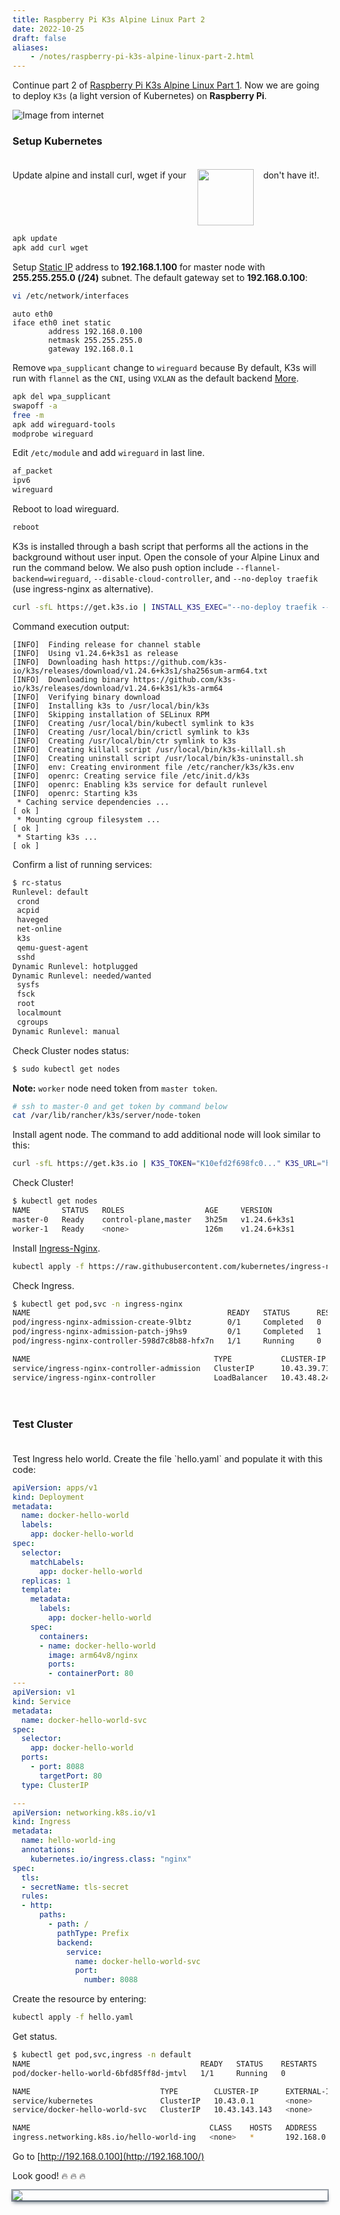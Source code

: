 ```yaml
---
title: Raspberry Pi K3s Alpine Linux Part 2
date: 2022-10-25
draft: false
aliases:
    - /notes/raspberry-pi-k3s-alpine-linux-part-2.html
---
```


Continue part 2 of [Raspberry Pi K3s Alpine Linux Part 1](/posts/raspberry-pi-k3s-alpine-linux-part-1/). Now we are going to deploy `K3s` (a light version of Kubernetes) on **Raspberry Pi**.

![Image from internet](img/k8s-rpi-k3s.jpeg)

### Setup Kubernetes

<div style='padding-top:20px; display: inline-flex; white-space:nowrap;'>
    <span>Update alpine and install curl, wget if your</span> 
    <img src='img/Alpine_Linux.png' href='https://www.alpinelinux.org/' style='white-space:nowrap; margin-top: -1px; width:90px; padding-left: 18px;'/>
    <span style='padding-left: 15px'>don't have it!.</span>
</div>

```sh
apk update
apk add curl wget
```

Setup [Static IP](https://www.linuxshelltips.com/static-ip-address-alpine-linux/) address to **192.168.1.100** for master node with **255.255.255.0 (/24)** subnet. The default gateway set to **192.168.0.100**:

```sh
vi /etc/network/interfaces
```
```vim
auto eth0
iface eth0 inet static
        address 192.168.0.100
        netmask 255.255.255.0
        gateway 192.168.0.1
```

Remove `wpa_supplicant` change to `wireguard` because By default, K3s will run with `flannel` as the `CNI`, using `VXLAN` as the default backend [More](https://docs.k3s.io/installation/network-options).


```sh
apk del wpa_supplicant
swapoff -a
free -m
apk add wireguard-tools
modprobe wireguard
```

Edit `/etc/module` and add `wireguard` in last line.

```sh
af_packet
ipv6
wireguard
```

Reboot to load wireguard.
```sh
reboot
```

K3s is installed through a bash script that performs all the actions in the background without user input. Open the console of your Alpine Linux and run the command below. We also push option include `--flannel-backend=wireguard`, `--disable-cloud-controller`, and `--no-deploy traefik` (use ingress-nginx as alternative).

```sh
curl -sfL https://get.k3s.io | INSTALL_K3S_EXEC="--no-deploy traefik --flannel-backend=wireguard --node-taint CriticalAddonsOnly=true:NoExecute --disable-cloud-controller" sh -s -
```

Command execution output:

```vim
[INFO]  Finding release for channel stable
[INFO]  Using v1.24.6+k3s1 as release
[INFO]  Downloading hash https://github.com/k3s-io/k3s/releases/download/v1.24.6+k3s1/sha256sum-arm64.txt
[INFO]  Downloading binary https://github.com/k3s-io/k3s/releases/download/v1.24.6+k3s1/k3s-arm64
[INFO]  Verifying binary download
[INFO]  Installing k3s to /usr/local/bin/k3s
[INFO]  Skipping installation of SELinux RPM
[INFO]  Creating /usr/local/bin/kubectl symlink to k3s
[INFO]  Creating /usr/local/bin/crictl symlink to k3s
[INFO]  Creating /usr/local/bin/ctr symlink to k3s
[INFO]  Creating killall script /usr/local/bin/k3s-killall.sh
[INFO]  Creating uninstall script /usr/local/bin/k3s-uninstall.sh
[INFO]  env: Creating environment file /etc/rancher/k3s/k3s.env
[INFO]  openrc: Creating service file /etc/init.d/k3s
[INFO]  openrc: Enabling k3s service for default runlevel
[INFO]  openrc: Starting k3s
 * Caching service dependencies ...                                                                 [ ok ]
 * Mounting cgroup filesystem ...                                                                   [ ok ]
 * Starting k3s ...                                                                                 [ ok ]
```

Confirm a list of running services:

```sh
$ rc-status
Runlevel: default
 crond                                                                                                                                     [  started  ]
 acpid                                                                                                                                     [  started  ]
 haveged                                                                                                                                   [  started  ]
 net-online                                                                                                                                [  started  ]
 k3s                                                                                                                           [  started 00:01:22 (0) ]
 qemu-guest-agent                                                                                                                          [  started  ]
 sshd                                                                                                                                      [  started  ]
Dynamic Runlevel: hotplugged
Dynamic Runlevel: needed/wanted
 sysfs                                                                                                                                     [  started  ]
 fsck                                                                                                                                      [  started  ]
 root                                                                                                                                      [  started  ]
 localmount                                                                                                                                [  started  ]
 cgroups                                                                                                                                   [  started  ]
Dynamic Runlevel: manual
```

Check Cluster nodes status:

```sh
$ sudo kubectl get nodes
```

**Note:** `worker` node need token from `master token`.

```sh
# ssh to master-0 and get token by command below
cat /var/lib/rancher/k3s/server/node-token 
```

Install agent node. The command to add additional node will look similar to this:
```sh
curl -sfL https://get.k3s.io | K3S_TOKEN="K10efd2f698fc0..." K3S_URL="https://192.168.0.100:6443" sh -
```

Check Cluster!
```sh
$ kubectl get nodes
NAME       STATUS   ROLES                  AGE     VERSION
master-0   Ready    control-plane,master   3h25m   v1.24.6+k3s1
worker-1   Ready    <none>                 126m    v1.24.6+k3s1

```

Install [Ingress-Nginx](https://kubernetes.github.io/ingress-nginx/deploy/).
```sh
kubectl apply -f https://raw.githubusercontent.com/kubernetes/ingress-nginx/controller-v1.4.0/deploy/static/provider/cloud/deploy.yaml
```

Check Ingress.
```sh
$ kubectl get pod,svc -n ingress-nginx
NAME                                            READY   STATUS      RESTARTS   AGE
pod/ingress-nginx-admission-create-9lbtz        0/1     Completed   0          21m
pod/ingress-nginx-admission-patch-j9hs9         0/1     Completed   1          21m
pod/ingress-nginx-controller-598d7c8b88-hfx7n   1/1     Running     0          21m

NAME                                         TYPE           CLUSTER-IP     EXTERNAL-IP                   PORT(S)                      AGE
service/ingress-nginx-controller-admission   ClusterIP      10.43.39.71    <none>                        443/TCP                      21m
service/ingress-nginx-controller             LoadBalancer   10.43.48.244   192.168.0.100,192.168.0.101   80:31710/TCP,443:30835/TCP   21m
```

<div style='padding-top:20px'></div>

### Test Cluster

<div style='padding-top:20px'></div>
Test Ingress helo world. Create the file `hello.yaml` and populate it with this code:

``` yaml
apiVersion: apps/v1
kind: Deployment
metadata:
  name: docker-hello-world
  labels:
    app: docker-hello-world
spec:
  selector:
    matchLabels:
      app: docker-hello-world
  replicas: 1
  template:
    metadata:
      labels:
        app: docker-hello-world
    spec:
      containers:
      - name: docker-hello-world
        image: arm64v8/nginx
        ports:
        - containerPort: 80
---
apiVersion: v1
kind: Service
metadata:
  name: docker-hello-world-svc
spec:
  selector:
    app: docker-hello-world
  ports:
    - port: 8088
      targetPort: 80
  type: ClusterIP

---
apiVersion: networking.k8s.io/v1
kind: Ingress
metadata:
  name: hello-world-ing
  annotations:
    kubernetes.io/ingress.class: "nginx"
spec:
  tls:
  - secretName: tls-secret
  rules:
  - http:
      paths:
        - path: /
          pathType: Prefix
          backend:
            service:
              name: docker-hello-world-svc
              port:
                number: 8088
```

Create the resource by entering:
```sh
kubectl apply -f hello.yaml
```

Get status.
```sh
$ kubectl get pod,svc,ingress -n default
NAME                                      READY   STATUS    RESTARTS   AGE
pod/docker-hello-world-6bfd85ff8d-jmtvl   1/1     Running   0          53s

NAME                             TYPE        CLUSTER-IP      EXTERNAL-IP   PORT(S)    AGE
service/kubernetes               ClusterIP   10.43.0.1       <none>        443/TCP    3h45m
service/docker-hello-world-svc   ClusterIP   10.43.143.143   <none>        8088/TCP   53s

NAME                                        CLASS    HOSTS   ADDRESS                       PORTS     AGE
ingress.networking.k8s.io/hello-world-ing   <none>   *       192.168.0.100,192.168.0.101   80, 443   53s
```

Go to [http://192.168.0.100](http://192.168.100/)

Look good! :fire: :fire: :fire:

<div style='box-shadow: rgba(6, 24, 44, 0.4) 0px 0px 0px 2px, rgba(6, 24, 44, 0.65) 0px 4px 6px -1px, rgba(255, 255, 255, 0.08) 0px 1px 0px inset;'><img src ='img/nginx-demo.png'/><div>
